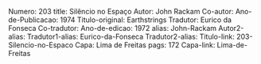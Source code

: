 Numero: 203
title: Silêncio no Espaço
Autor: John Rackam
Co-autor: 
Ano-de-Publicacao: 1974
Titulo-original: Earthstrings
Tradutor: Eurico da Fonseca
Co-tradutor: 
Ano-de-edicao: 1972
alias: John-Rackam
Autor2-alias: 
Tradutor1-alias: Eurico-da-Fonseca
Tradutor2-alias: 
Titulo-link: 203-Silencio-no-Espaco
Capa: Lima de Freitas
pags: 172
Capa-link: Lima-de-Freitas